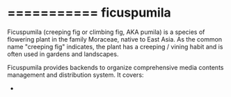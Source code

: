 ===========
ficuspumila
===========

Ficuspumila (creeping fig or climbing fig, AKA pumila) is a species of flowering plant in the family Moraceae, native to East Asia. As the common name "creeping fig" indicates, the plant has a creeping / vining habit and is often used in gardens and landscapes.

Ficuspumila provides backends to organize comprehensive media contents management and distribution system. It covers:

* 
